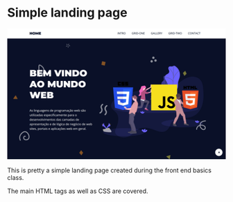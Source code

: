 # Simple landing page

<p align="center">
  <img src="https://github.com/phaa/landing-page-curso-react-nextjs/blob/main/landing.png" width="800" />
</p>

This is pretty a simple landing page created during the front end basics class. 

The main HTML tags as well as CSS are covered.
